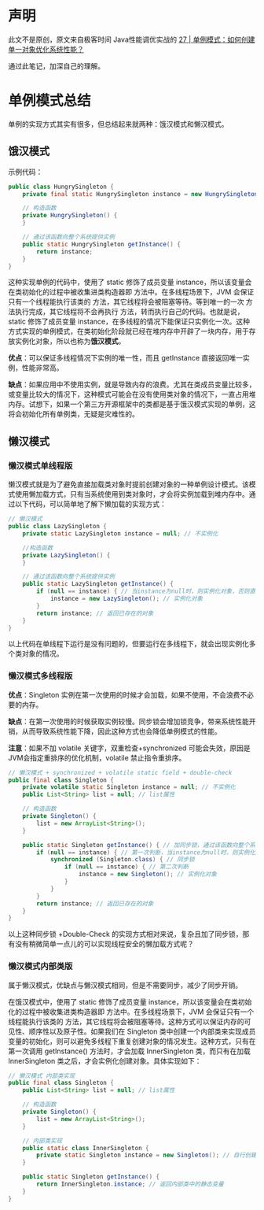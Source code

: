 # 声明

此文不是原创，原文来自极客时间 Java性能调优实战的 [27 | 单例模式：如何创建单一对象优化系统性能？](https://time.geekbang.org/column/article/109564)

通过此笔记，加深自己的理解。



# 单例模式总结

单例的实现方式其实有很多，但总结起来就两种：饿汉模式和懒汉模式。

## 饿汉模式

示例代码：

```java
public class HungrySingleton {
    private final static HungrySingleton instance = new HungrySingleton(); // 自行创建实例

    // 构造函数
    private HungrySingleton() {
    }

    // 通过该函数向整个系统提供实例
    public static HungrySingleton getInstance() {
        return instance;
    }
}
```

这种实现单例的代码中，使用了 static 修饰了成员变量 instance，所以该变量会在类初始化的过程中被收集进类构造器即 方法中。在多线程场景下，JVM 会保证只有一个线程能执行该类的 方法，其它线程将会被阻塞等待。等到唯一的一次 方法执行完成，其它线程将不会再执行 方法，转而执行自己的代码。也就是说，static 修饰了成员变量 instance，在多线程的情况下能保证只实例化一次。这种方式实现的单例模式，在类初始化阶段就已经在堆内存中开辟了一块内存，用于存放实例化对象，所以也称为**饿汉模式**。

**优点**：可以保证多线程情况下实例的唯一性，而且 getInstance 直接返回唯一实例，性能非常高。

**缺点**：如果应用中不使用实例，就是导致内存的浪费。尤其在类成员变量比较多，或变量比较大的情况下，这种模式可能会在没有使用类对象的情况下，一直占用堆内存。试想下，如果一个第三方开源框架中的类都是基于饿汉模式实现的单例，这将会初始化所有单例类，无疑是灾难性的。



## 懒汉模式

### 懒汉模式单线程版

懒汉模式就是为了避免直接加载类对象时提前创建对象的一种单例设计模式。该模式使用懒加载方式，只有当系统使用到类对象时，才会将实例加载到堆内存中。通过以下代码，可以简单地了解下懒加载的实现方式：

```java
// 懒汉模式
public class LazySingleton {
    private static LazySingleton instance = null; // 不实例化

    //构造函数
    private LazySingleton() {
    }

    // 通过该函数向整个系统提供实例
    public static LazySingleton getInstance() {
        if (null == instance) { // 当instance为null时，则实例化对象，否则直接返回对象
            instance = new LazySingleton(); // 实例化对象
        }
        return instance; // 返回已存在的对象
    }
}
```

以上代码在单线程下运行是没有问题的，但要运行在多线程下，就会出现实例化多个类对象的情况。



### 懒汉模式多线程版

**优点**：Singleton 实例在第一次使用的时候才会加载，如果不使用，不会浪费不必要的内存。

**缺点**：在第一次使用的时候获取实例较慢。同步锁会增加锁竞争，带来系统性能开销，从而导致系统性能下降，因此这种方式也会降低单例模式的性能。



**注意**：如果不加 volatile 关键字，双重检查+synchronized 可能会失效，原因是JVM会指定重排序的优化机制，volatile 禁止指令重排序。

```java
// 懒汉模式 + synchronized + volatile static field + double-check
public final class Singleton {
    private volatile static Singleton instance = null; // 不实例化
    public List<String> list = null; // list属性

    // 构造函数
    private Singleton() {
        list = new ArrayList<String>();
    }

    public static Singleton getInstance() { // 加同步锁，通过该函数向整个系统提供实例
        if (null == instance) { // 第一次判断，当instance为null时，则实例化对象，否则直接返回对象
            synchronized (Singleton.class) { // 同步锁
                if (null == instance) { // 第二次判断
                    instance = new Singleton(); // 实例化对象
                }
            }
        }
        return instance; // 返回已存在的对象
    }
}
```

以上这种同步锁 +Double-Check 的实现方式相对来说，复杂且加了同步锁，那有没有稍微简单一点儿的可以实现线程安全的懒加载方式呢？



### 懒汉模式内部类版

属于懒汉模式，优缺点与懒汉模式相同，但是不需要同步，减少了同步开销。

在饿汉模式中，使用了 static 修饰了成员变量 instance，所以该变量会在类初始化的过程中被收集进类构造器即 方法中。在多线程场景下，JVM 会保证只有一个线程能执行该类的 方法，其它线程将会被阻塞等待。这种方式可以保证内存的可见性、顺序性以及原子性。如果我们在 Singleton 类中创建一个内部类来实现成员变量的初始化，则可以避免多线程下重复创建对象的情况发生。这种方式，只有在第一次调用 getInstance() 方法时，才会加载 InnerSingleton 类，而只有在加载 InnerSingleton 类之后，才会实例化创建对象。具体实现如下：

```java
// 懒汉模式 内部类实现
public final class Singleton {
    public List<String> list = null; // list属性

    // 构造函数
    private Singleton() {
        list = new ArrayList<String>();
    }

    // 内部类实现
    public static class InnerSingleton {
        private static Singleton instance = new Singleton(); // 自行创建实例
    }

    public static Singleton getInstance() {
        return InnerSingleton.instance; // 返回内部类中的静态变量
    }
}
```